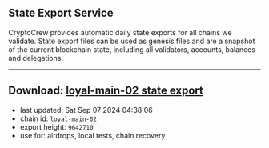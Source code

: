 ## State Export Service
CryptoCrew provides automatic daily state exports for all chains we validate. State export files can be used as genesis files and are a snapshot of the current blockchain state, including all validators, accounts, balances and delegations.

---
**Download: [loyal-main-02 state export](https://dl-eu2.ccvalidators.com/SERVICE/loyal/loyal-main-02_export_9642710.json)**
---

- last updated: Sat Sep 07 2024 04:38:06
- chain id: `loyal-main-02`
- export height: `9642710`
- use for: airdrops, local tests, chain recovery
